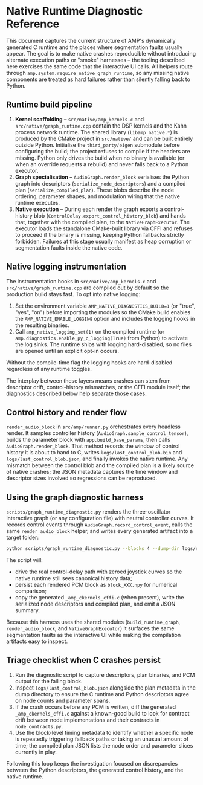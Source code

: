 # Native Runtime Diagnostic Reference

This document captures the current structure of AMP's dynamically generated C
runtime and the places where segmentation faults usually appear.  The goal is to
make native crashes reproducible without introducing alternate execution paths
or "smoke" harnesses – the tooling described here exercises the same code that
the interactive UI calls.  All helpers route through
`amp.system.require_native_graph_runtime`, so any missing native components are
treated as hard failures rather than silently falling back to Python.

## Runtime build pipeline

1. **Kernel scaffolding** – `src/native/amp_kernels.c` and
   `src/native/graph_runtime.cpp` contain the DSP kernels and the Kahn process
   network runtime.  The shared library (`libamp_native.*`) is produced by the
   CMake project in `src/native/` and can be built entirely outside Python.
   Initialise the `third_party/eigen` submodule before configuring the build;
   the project refuses to compile if the headers are missing.  Python only
   drives the build when no binary is available (or when an override requests a
   rebuild) and never falls back to a Python executor.
2. **Graph specialisation** – `AudioGraph.render_block` serialises the Python
   graph into descriptors (`serialize_node_descriptors`) and a compiled plan
   (`serialize_compiled_plan`).  These blobs describe the node ordering,
   parameter shapes, and modulation wiring that the native runtime executes.
3. **Native execution** – During each render the graph exports a
   control-history blob (`ControlDelay.export_control_history_blob`) and hands
   that, together with the compiled plan, to the `NativeGraphExecutor`.  The
   executor loads the standalone CMake-built library via CFFI and refuses to
   proceed if the binary is missing, keeping Python fallbacks strictly
   forbidden.  Failures at this stage usually manifest as heap corruption or
   segmentation faults inside the native code.

## Native logging instrumentation

The instrumentation hooks in `src/native/amp_kernels.c` and
`src/native/graph_runtime.cpp` are compiled out by default so the production build
stays fast.  To opt into native logging:

1. Set the environment variable `AMP_NATIVE_DIAGNOSTICS_BUILD=1` (or "true",
   "yes", "on") before importing the modules so the CMake build enables the
   `AMP_NATIVE_ENABLE_LOGGING` option and includes the logging hooks in the
   resulting binaries.
2. Call `amp_native_logging_set(1)` on the compiled runtime (or
   `amp.diagnostics.enable_py_c_logging(True)` from Python) to activate the log
   sinks.  The runtime ships with logging hard-disabled, so no files are opened
   until an explicit opt-in occurs.

Without the compile-time flag the logging hooks are hard-disabled regardless of
any runtime toggles.

The interplay between these layers means crashes can stem from descriptor drift,
control-history mismatches, or the CFFI module itself; the diagnostics described
below help separate those cases.

## Control history and render flow

`render_audio_block` in `src/amp/runner.py` orchestrates every headless render.
It samples controller history (`AudioGraph.sample_control_tensor`), builds the
parameter block with `app.build_base_params`, then calls
`AudioGraph.render_block`.  That method records the window of control history it
is about to hand to C, writes `logs/last_control_blob.bin` and
`logs/last_control_blob.json`, and finally invokes the native runtime.  Any
mismatch between the control blob and the compiled plan is a likely source of
native crashes; the JSON metadata captures the time window and descriptor sizes
involved so regressions can be reproduced.

## Using the graph diagnostic harness

`scripts/graph_runtime_diagnostic.py` renders the three-oscillator interactive
graph (or any configuration file) with neutral controller curves.  It records
control events through `AudioGraph.record_control_event`, calls the same
`render_audio_block` helper, and writes every generated artifact into a target
folder:

```bash
python scripts/graph_runtime_diagnostic.py --blocks 4 --dump-dir logs/native_debug
```

The script will:

- drive the real control-delay path with zeroed joystick curves so the native
  runtime still sees canonical history data;
- persist each rendered PCM block as `block_XXX.npy` for numerical comparison;
- copy the generated `_amp_ckernels_cffi.c` (when present), write the serialized
  node descriptors and compiled plan, and emit a JSON summary.

Because this harness uses the shared modules (`build_runtime_graph`,
`render_audio_block`, and `NativeGraphExecutor`) it surfaces the same
segmentation faults as the interactive UI while making the compilation artifacts
easy to inspect.

## Triage checklist when C crashes persist

1. Run the diagnostic script to capture descriptors, plan binaries, and PCM
   output for the failing block.
2. Inspect `logs/last_control_blob.json` alongside the plan metadata in the
   dump directory to ensure the C runtime and Python descriptors agree on node
   counts and parameter spans.
3. If the crash occurs before any PCM is written, diff the generated
   `_amp_ckernels_cffi.c` against a known-good build to look for contract drift
   between node implementations and their contracts in `node_contracts.py`.
4. Use the block-level timing metadata to identify whether a specific node is
   repeatedly triggering fallback paths or taking an unusual amount of time; the
   compiled plan JSON lists the node order and parameter slices currently in
   play.

Following this loop keeps the investigation focused on discrepancies between the
Python descriptors, the generated control history, and the native runtime.
